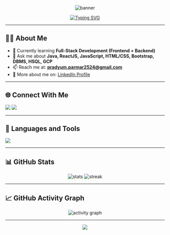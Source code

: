 <!-- <h1 align="center"></h1> -->


<!-- Banner -->
<p align="center">
  <img src="https://capsule-render.vercel.app/api?type=waving&color=0:1E90FF,100:00CED1&height=200&section=header&text=Hi%20👋,%20I'm%20Pradyum%20Parmar&fontSize=45&fontColor=ffffff&animation=fadeIn&fontAlignY=35" alt="banner"/>
</p>

<!-- Typing Animation -->
<p align="center">
  <a href="https://github.com/Pradyum2524">
    <img src="https://readme-typing-svg.herokuapp.com?font=Fira+Code&weight=600&size=22&pause=1000&color=00CED1&center=true&vCenter=true&width=600&lines=Machine+Learning+Enthusiast;Frontend+%26+Backend+Developer;Tech+Explorer+%7C+Problem+Solver;B.Tech+in+Computer+Science" alt="Typing SVG" />
  </a>
</p>


---

## 👨‍💻 About Me  

- 🌱 Currently learning **Full-Stack Development (Frontend + Backend)**  
- 💬 Ask me about **Java, ReactJS, JavaScript, HTML/CSS, Bootstrap, DBMS, HSQL, GCP**  
- 📫 Reach me at: **pradyum.parmar2524@gmail.com**  
- 📄 More about me on: [LinkedIn Profile](https://www.linkedin.com/in/pradyum-parmar-621081218/)  

---

## 🌐 Connect With Me  
<p align="left">
  <a href="https://github.com/Ved0212"><img src="https://skillicons.dev/icons?i=github" /></a>
  <a href="https://www.linkedin.com/in/pradyum-parmar-621081218/"><img src="https://skillicons.dev/icons?i=linkedin" /></a>
</p>

---

## 🚀 Languages and Tools  
<p align="left"> 
  <a href="https://skillicons.dev">
    <img src="https://skillicons.dev/icons?i=git,react,vscode,nodejs,jquery,js,html,css,github,figma,bootstrap" />
  </a> 
</p>

---

## 📊 GitHub Stats  
<p align="center">
  <img src="https://github-readme-stats.vercel.app/api?username=Ved0212&show_icons=true&theme=tokyonight" alt="stats" />
  <img src="https://github-readme-streak-stats.herokuapp.com/?user=Ved0212&theme=tokyonight" alt="streak" />
</p>

---

## 📈 GitHub Activity Graph  
<p align="center">
  <img src="https://github-readme-activity-graph.vercel.app/graph?username=Ved0212&theme=react-dark&hide_border=true" alt="activity graph"/>
</p>

---

<!-- Footer Banner -->
<p align="center">
  <img src="https://capsule-render.vercel.app/api?type=waving&color=0:00CED1,100:1E90FF&height=120&section=footer"/>
</p>

